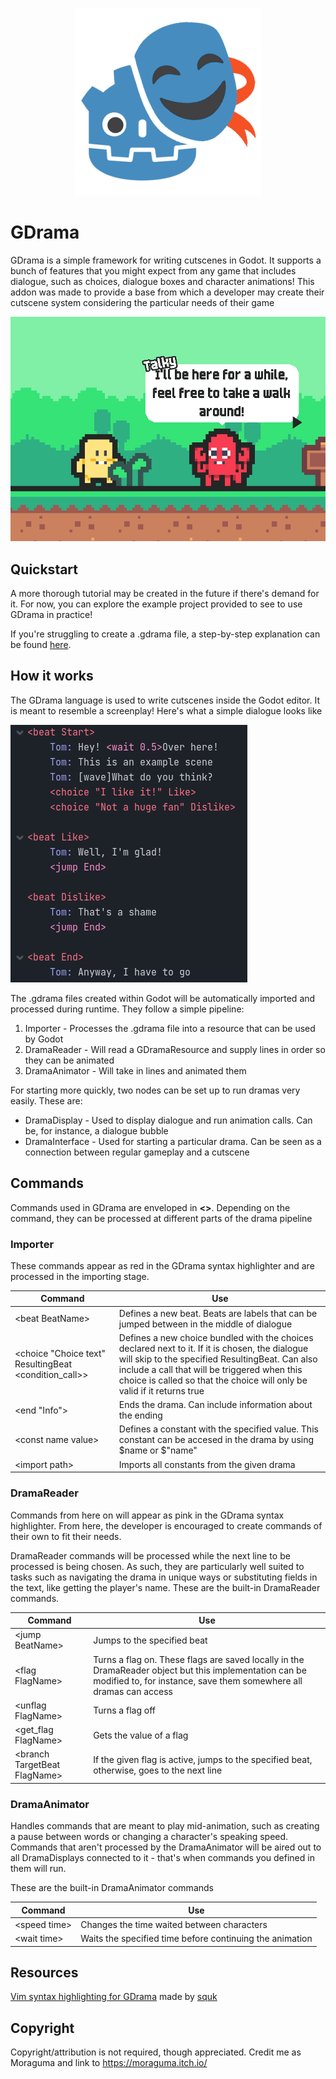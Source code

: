 <p align="center">
  <img src="icon.png" />
</p>


# GDrama
GDrama is a simple framework for writing cutscenes in Godot. It supports a bunch of features that you might expect from any game that includes dialogue, such as choices, dialogue boxes and character animations! This addon was made to provide a base from which a developer may create their cutscene system considering the particular needs of their game

<p align="center">
  <img src="resources/meta/example.png" />
</p>

## Quickstart

A more thorough tutorial may be created in the future if there's demand for it. For now, you can explore the example project provided to see to use GDrama in practice!

If you're struggling to create a .gdrama file, a step-by-step explanation can be found [here](https://github.com/moraguma/GDrama/issues/18).

## How it works

The GDrama language is used to write cutscenes inside the Godot editor. It is meant to resemble a screenplay! Here's what a simple dialogue looks like

![You can read this in dramas/example.gdrama](resources/meta/gdrama.png)

The .gdrama files created within Godot will be automatically imported and processed during runtime. They follow a simple pipeline:

1. Importer - Processes the .gdrama file into a resource that can be used by Godot
2. DramaReader - Will read a GDramaResource and supply lines in order so they can be animated
3. DramaAnimator - Will take in lines and animated them

For starting more quickly, two nodes can be set up to run dramas very easily. These are:

- DramaDisplay - Used to display dialogue and run animation calls. Can be, for instance, a dialogue bubble
- DramaInterface - Used for starting a particular drama. Can be seen as a connection between regular gameplay and a cutscene

## Commands

Commands used in GDrama are enveloped in **<>**. Depending on the command, they can be processed at different parts of the drama pipeline

### Importer

These commands appear as red in the GDrama syntax highlighter and are processed in the importing stage.

|Command|Use|
|---|---|
|<beat BeatName\>|Defines a new beat. Beats are labels that can be jumped between in the middle of dialogue|
|<choice "Choice text" ResultingBeat <condition_call>>|Defines a new choice bundled with the choices declared next to it. If it is chosen, the dialogue will skip to the specified ResultingBeat. Can also include a call that will be triggered when this choice is called so that the choice will only be valid if it returns true|
|<end "Info">|Ends the drama. Can include information about the ending|
|<const name value\>|Defines a constant with the specified value. This constant can be accesed in the drama by using $name or \$"name"|
|<import path\>|Imports all constants from the given drama|

### DramaReader
Commands from here on will appear as pink in the GDrama syntax highlighter. From here, the developer is encouraged to create commands of their own to fit their needs.

DramaReader commands will be processed while the next line to be processed is being chosen. As such, they are particularly well suited to tasks such as navigating the drama in unique ways or substituting fields in the text, like getting the player's name. These are the built-in DramaReader commands.

|Command|Use|
|---|---|
|<jump BeatName\>|Jumps to the specified beat|
|<flag FlagName\>|Turns a flag on. These flags are saved locally in the DramaReader object but this implementation can be modified to, for instance, save them somewhere all dramas can access|
|<unflag FlagName\>|Turns a flag off|
|<get_flag FlagName\>|Gets the value of a flag|
|<branch TargetBeat FlagName\>|If the given flag is active, jumps to the specified beat, otherwise, goes to the next line|

### DramaAnimator
Handles commands that are meant to play mid-animation, such as creating a pause between words or changing a character's speaking speed. Commands that aren't processed by the DramaAnimator will be aired out to all DramaDisplays connected to it - that's when commands you defined in them will run.

These are the built-in DramaAnimator commands

|Command|Use|
|---|---|
|<speed time\>|Changes the time waited between characters|
|<wait time\>|Waits the specified time before continuing the animation|

## Resources

[Vim syntax highlighting for GDrama](https://github.com/squk/gdrama-syntax.vim) made by [squk](https://github.com/squk)

## Copyright

Copyright/attribution is not required, though appreciated. Credit me as Moraguma and link to https://moraguma.itch.io/
